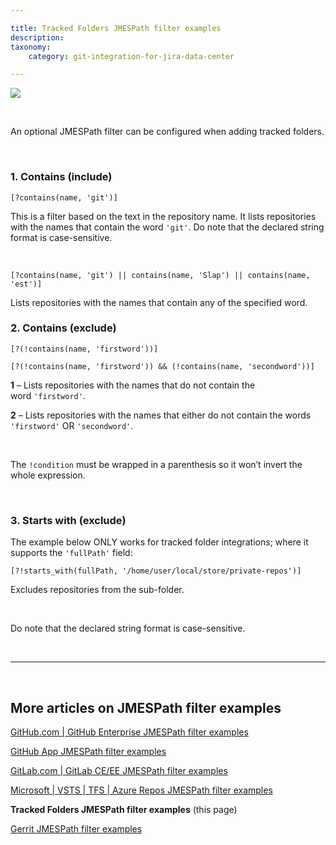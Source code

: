 ```yaml
---

title: Tracked Folders JMESPath filter examples
description:
taxonomy:
    category: git-integration-for-jira-data-center

---
```


![](/wp-content/uploads/tracked-folder-mobile-custom3.png)

&nbsp;

An optional JMESPath filter can be configured when adding tracked folders.

&nbsp;

### 1\. Contains (include)

`[?contains(name, 'git')]`

This is a filter based on the text in the repository name. It lists repositories with the names that contain the word `'git'`. Do note that the declared string format is case-sensitive.

&nbsp;

`[?contains(name, 'git') || contains(name, 'Slap') || contains(name, 'est')]`

Lists repositories with the names that contain any of the specified word.

### 2\. Contains (exclude)

`[?(!contains(name, 'firstword'))]`

`[?(!contains(name, 'firstword')) && (!contains(name, 'secondword'))]`

**1** – Lists repositories with the names that do not contain the word `'firstword'`.

**2** – Lists repositories with the names that either do not contain the words `'firstword'` OR `'secondword'`.

&nbsp;

<div class="bbb-callout bbb--note">
    <div class="irow">
    <div class="ilogobox">
        <span class="logoimg"></span>
    </div>
    <div class="imsgbox">
        The <code>!condition</code> must be wrapped in a parenthesis so it won’t invert the whole expression.
    </div>
    </div>
</div>

&nbsp;

### 3\. Starts with (exclude)

The example below ONLY works for tracked folder integrations; where it supports the `'fullPath'` field:

`[?!starts_with(fullPath, '/home/user/local/store/private-repos')]`

Excludes repositories from the sub-folder.

&nbsp;

<div class="bbb-callout bbb--info">
    <div class="irow">
    <div class="ilogobox">
        <span class="logoimg"></span>
    </div>
    <div class="imsgbox">
        Do note that the declared string format is case-sensitive.
    </div>
    </div>
</div>

&nbsp;
* * *
&nbsp;

## More articles on JMESPath filter examples

[GitHub.com \| GitHub Enterprise JMESPath filter examples](/git-integration-for-jira-data-center/GitHub-GitHub-Enterprise-JMESPath-filter-examples-gij-self-managed)

[GitHub App JMESPath filter examples](/git-integration-for-jira-data-center/GitHub-App-JMESPath-filter-examples-gij-self-managed)

[GitLab.com \| GitLab CE/EE JMESPath filter examples](/git-integration-for-jira-data-center/GitLab-GitLab-CE-EE-JMESPath-filter-examples-gij-self-managed)

[Microsoft \| VSTS \| TFS \| Azure Repos JMESPath filter examples](/git-integration-for-jira-data-center/Microsoft-VSTS-TFS-Azure-Repos-JMESPath-filter-examples-gij-self-managed)

**Tracked Folders JMESPath filter examples** (this page)

[Gerrit JMESPath filter examples](/git-integration-for-jira-data-center/Gerrit-JMESPath-filter-examples-gij-self-managed)

